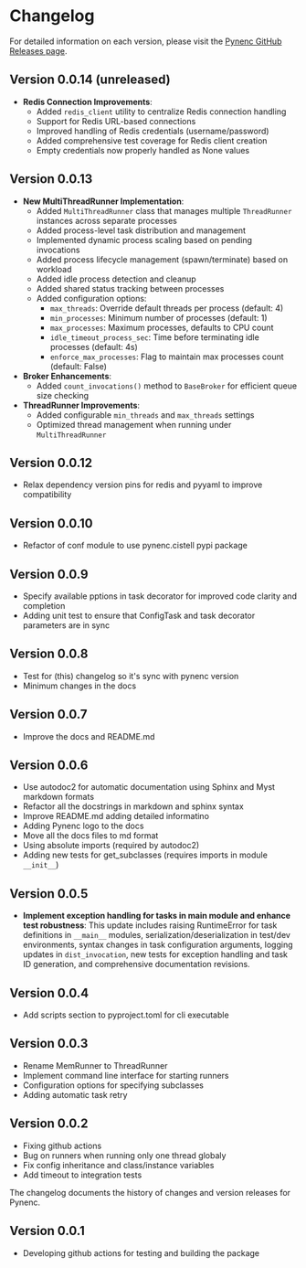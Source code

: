 # Changelog

For detailed information on each version, please visit the [Pynenc GitHub Releases page](https://github.com/pynenc/pynenc/releases).

## Version 0.0.14 (unreleased)

- **Redis Connection Improvements**:
  - Added `redis_client` utility to centralize Redis connection handling
  - Support for Redis URL-based connections
  - Improved handling of Redis credentials (username/password)
  - Added comprehensive test coverage for Redis client creation
  - Empty credentials now properly handled as None values

## Version 0.0.13

- **New MultiThreadRunner Implementation**:
  - Added `MultiThreadRunner` class that manages multiple `ThreadRunner` instances across separate processes
  - Added process-level task distribution and management
  - Implemented dynamic process scaling based on pending invocations
  - Added process lifecycle management (spawn/terminate) based on workload
  - Added idle process detection and cleanup
  - Added shared status tracking between processes
  - Added configuration options:
    - `max_threads`: Override default threads per process (default: 4)
    - `min_processes`: Minimum number of processes (default: 1)
    - `max_processes`: Maximum processes, defaults to CPU count
    - `idle_timeout_process_sec`: Time before terminating idle processes (default: 4s)
    - `enforce_max_processes`: Flag to maintain max processes count (default: False)
- **Broker Enhancements**:
  - Added `count_invocations()` method to `BaseBroker` for efficient queue size checking
- **ThreadRunner Improvements**:
  - Added configurable `min_threads` and `max_threads` settings
  - Optimized thread management when running under `MultiThreadRunner`

## Version 0.0.12

- Relax dependency version pins for redis and pyyaml to improve compatibility

## Version 0.0.10

- Refactor of conf module to use pynenc.cistell pypi package

## Version 0.0.9

- Specify available pptions in task decorator for improved code clarity and completion
- Adding unit test to ensure that ConfigTask and task decorator parameters are in sync

## Version 0.0.8

- Test for (this) changelog so it's sync with pynenc version
- Minimum changes in the docs

## Version 0.0.7

- Improve the docs and README.md

## Version 0.0.6

- Use autodoc2 for automatic documentation using Sphinx and Myst markdown formats
- Refactor all the docstrings in markdown and sphinx syntax
- Improve README.md adding detailed informatino
- Adding Pynenc logo to the docs
- Move all the docs files to md format
- Using absolute imports (required by autodoc2)
- Adding new tests for get_subclasses (requires imports in module `__init__`)

## Version 0.0.5

- **Implement exception handling for tasks in **main** module and enhance test robustness**:
  This update includes raising RuntimeError for task definitions in `__main__` modules,
  serialization/deserialization in test/dev environments, syntax changes in task configuration arguments,
  logging updates in `dist_invocation`, new tests for exception handling and task ID generation,
  and comprehensive documentation revisions.

## Version 0.0.4

- Add scripts section to pyproject.toml for cli executable

## Version 0.0.3

- Rename MemRunner to ThreadRunner
- Implement command line interface for starting runners
- Configuration options for specifying subclasses
- Adding automatic task retry

## Version 0.0.2

- Fixing github actions
- Bug on runners when running only one thread globaly
- Fix config inheritance and class/instance variables
- Add timeout to integration tests

The changelog documents the history of changes and version releases for Pynenc.

## Version 0.0.1

- Developing github actions for testing and building the package
